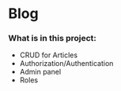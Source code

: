 # Blog

### What is in this project:

* CRUD for Articles
* Authorization/Authentication
* Admin panel
* Roles


